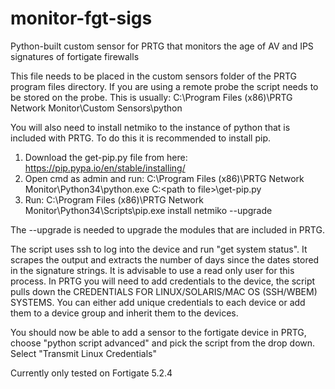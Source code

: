 # monitor-fgt-sigs
Python-built custom sensor for PRTG that monitors the age of AV and IPS signatures of fortigate firewalls

This file needs to be placed in the custom sensors folder of the PRTG program files directory. If you are using a remote probe the script needs to be stored on the probe. This is usually: C:\Program Files (x86)\PRTG Network Monitor\Custom Sensors\python

You will also need to install netmiko to the instance of python that is included with PRTG. To do this it is recommended to install pip.

1. Download the get-pip.py file from here: https://pip.pypa.io/en/stable/installing/
2. Open cmd as admin and run: C:\Program Files (x86)\PRTG Network Monitor\Python34\python.exe C:\<path to file>\get-pip.py
3. Run: C:\Program Files (x86)\PRTG Network Monitor\Python34\Scripts\pip.exe install netmiko --upgrade

The --upgrade is needed to upgrade the modules that are included in PRTG.

The script uses ssh to log into the device and run "get system status". It scrapes the output and extracts the number of days since the dates stored in the signature strings. It is advisable to use a read only user for this process. In PRTG you will need to add credentials to the device, the script pulls down the CREDENTIALS FOR LINUX/SOLARIS/MAC OS (SSH/WBEM) SYSTEMS. You can either add unique credentials to each device or add them to a device group and inherit them to the devices. 

You should now be able to add a sensor to the fortigate device in PRTG, choose "python script advanced" and pick the script from the drop down. Select "Transmit Linux Credentials"

Currently only tested on Fortigate 5.2.4

